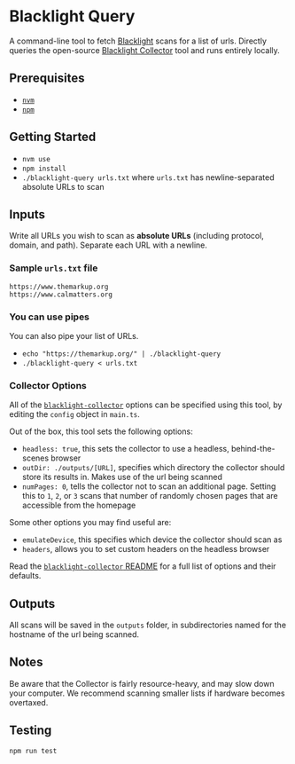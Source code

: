 # Blacklight Query

A command-line tool to fetch [Blacklight](https://themarkup.org/series/blacklight) scans for a list of urls. Directly queries the open-source [Blacklight Collector](https://github.com/the-markup/blacklight-collector) tool and runs entirely locally.

## Prerequisites

- [`nvm`](https://www.linode.com/docs/guides/how-to-install-use-node-version-manager-nvm/)
- [`npm`](https://docs.npmjs.com/downloading-and-installing-node-js-and-npm)

## Getting Started

- `nvm use`
- `npm install`
- `./blacklight-query urls.txt` where `urls.txt` has newline-separated absolute URLs to scan

## Inputs

Write all URLs you wish to scan as **absolute URLs** (including protocol, domain, and path). Separate each URL with a newline.

### Sample `urls.txt` file

```text
https://www.themarkup.org
https://www.calmatters.org
```

### You can use pipes

You can also pipe your list of URLs.

- `echo "https://themarkup.org/" | ./blacklight-query`
- `./blacklight-query < urls.txt`

### Collector Options

All of the [`blacklight-collector`](https://github.com/the-markup/blacklight-collector?tab=readme-ov-file#collector-configuration) options can be specified using this tool, by editing the `config` object in `main.ts`.

Out of the box, this tool sets the following options:

- `headless: true`, this sets the collector to use a headless, behind-the-scenes browser
- `outDir: ./outputs/[URL]`, specifies which directory the collector should store its results in. Makes use of the url being scanned
- `numPages: 0`, tells the collector not to scan an additional page. Setting this to `1`, `2`, or `3` scans that number of randomly chosen pages that are accessible from the homepage

Some other options you may find useful are:

- `emulateDevice`, this specifies which device the collector should scan as
- `headers`, allows you to set custom headers on the headless browser

Read the [`blacklight-collector` README](https://github.com/the-markup/blacklight-collector/) for a full list of options and their defaults.

## Outputs

All scans will be saved in the `outputs` folder, in subdirectories named for the hostname of the url being scanned.

## Notes

Be aware that the Collector is fairly resource-heavy, and may slow down your computer. We recommend scanning smaller lists if hardware becomes overtaxed.

## Testing

`npm run test`
